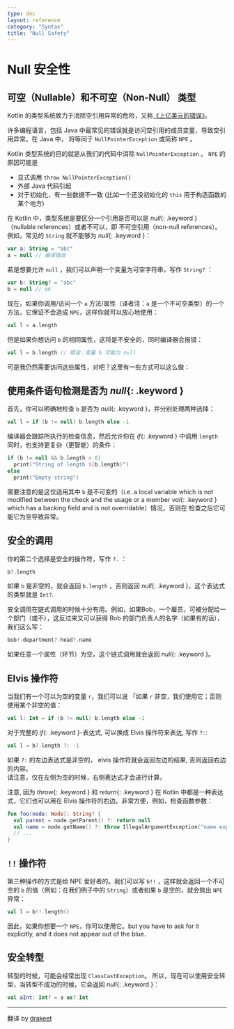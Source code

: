 ```yaml
---
type: doc
layout: reference
category: "Syntax"
title: "Null Safety"
---
```


# Null 安全性

## 可空（Nullable）和不可空（Non-Null） 类型

Kotlin 的类型系统致力于消除空引用异常的危险，又称[《上亿美元的错误》](http://en.wikipedia.org/wiki/Tony_Hoare#Apologies_and_retractions)。

许多编程语言，包括 Java 中最常见的错误就是访问空引用的成员变量，导致空引用异常。在 Java 中，
将等同于 `NullPointerException` 或简称 `NPE` 。

Kotlin 类型系统的目的就是从我们的代码中消除 `NullPointerException` 。 `NPE` 的原因可能是

* 显式调用 `throw NullPointerException()`
* 外部 Java 代码引起
* 对于初始化，有一些数据不一致 (比如一个还没初始化的 `this` 用于构造函数的某个地方)

在 Kotlin 中，类型系统是要区分一个引用是否可以是 *null*{: .keyword } （nullable references）或者不可以，即 不可空引用（non-null references）。
例如，常见的 `String` 就不能够为 *null*{: .keyword }：

``` kotlin
var a: String = "abc"
a = null // 编译错误
```

若是想要允许 `null` ，我们可以声明一个变量为可空字符串，写作 `String?` ：

``` kotlin
var b: String? = "abc"
b = null // ok
```

现在，如果你调用/访问一个 `a` 方法/属性（译者注：`a` 是一个不可空类型）的一个方法，它保证不会造成 `NPE`，这样你就可以放心地使用：

``` kotlin
val l = a.length
```

但是如果你想访问 `b` 的相同属性，这将是不安全的，同时编译器会报错：

``` kotlin
val l = b.length // 错误：变量 b 可能为 null
```

可是我仍然需要访问这些属性，对吧？这里有一些方式可以这么做：

## 使用条件语句检测是否为 *null*{: .keyword } 

首先，你可以明确地检查 `b` 是否为 *null*{: .keyword }，并分别处理两种选择：

``` kotlin
val l = if (b != null) b.length else -1
```

编译器会跟踪所执行的检查信息，然后允许你在 *if*{: .keyword } 中调用 `length`  
同时，也支持更复杂（更智能）的条件：

``` kotlin
if (b != null && b.length > 0)
  print("String of length ${b.length}")
else
  print("Empty string")
```

需要注意的是这仅适用其中 `b` 是不可变的（i.e. a local variable which is not modified between the check and the
usage or a member *val*{: .keyword } which has a backing field and is not overridable）情况，否则在
检查之后它可能它为空导致异常。

## 安全的调用

你的第二个选择是安全的操作符，写作 `?.` ：

``` kotlin
b?.length
```
如果 `b` 是非空的，就会返回 `b.length` ，否则返回 *null*{: .keyword }，这个表达式的类型就是 `Int?`.

安全调用在链式调用的时候十分有用。例如，如果Bob，一个雇员，可被分配给一个部门（或不），这反过来又可以获得 Bob 的部门负责人的名字（如果有的话），我们这么写：

``` kotlin
bob?.department?.head?.name
```

如果任意一个属性（环节）为空，这个链式调用就会返回 *null*{: .keyword }。

## Elvis 操作符

当我们有一个可以为空的变量 `r`，我们可以说 「如果 `r` 非空，我们使用它；否则使用某个非空的值：

``` kotlin
val l: Int = if (b != null) b.length else -1
```

对于完整的 *if*{: .keyword }-表达式, 可以换成 Elvis 操作符来表达, 写作 `?:`:

``` kotlin
val l = b?.length ?: -1
```

如果  `?:` 的左边表达式是非空的， elvis 操作符就会返回左边的结果, 否则返回右边的内容。  
请注意，仅在左侧为空的时候，右侧表达式才会进行计算。

注意, 因为 *throw*{: .keyword } 和 *return*{: .keyword } 在 Kotlin 中都是一种表达式，它们也可以用在 Elvis 操作符的右边。非常方便，例如，检查函数参数：

``` kotlin
fun foo(node: Node): String? {
  val parent = node.getParent() ?: return null
  val name = node.getName() ?: throw IllegalArgumentException("name expected")
  // ...
}
```

## `!!` 操作符

第三种操作的方式是给 NPE 爱好者的。我们可以写 `b!!` ，这样就会返回一个不可空的 `b` 的值（例如：在我们例子中的 `String`）或者如果 `b` 是空的，就会抛出 `NPE` 异常：

``` kotlin
val l = b!!.length()
```

因此，如果你想要一个 `NPE`，你可以使用它。but you have to ask for it explicitly, and it does not appear out of the blue.

## 安全转型

转型的时候，可能会经常出现 `ClassCastException`。
所以，现在可以使用安全转型，当转型不成功的时候，它会返回 *null*{: .keyword }：

``` kotlin
val aInt: Int? = a as? Int
```

------------

翻译 by [drakeet](https://github.com/drakeet) 
